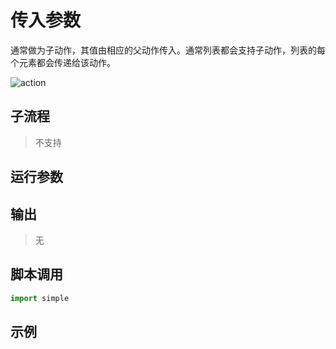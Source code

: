 # 传入参数 
通常做为子动作，其值由相应的父动作传入。通常列表都会支持子动作，列表的每个元素都会传递给该动作。

![action](./images/2022-11-17_184608.png ':size=90%')

## 子流程

> 不支持

## 运行参数




## 输出

> 无


## 脚本调用

```python
import simple


```

## 示例

